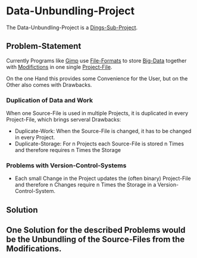 # Data-Unbundling-Project <a id="1"/>

The Data-Unbundling-Project is a [Dings-Sub-Project](300000033.md).

## Problem-Statement <a id="1000"/>

Currently Programs like [Gimp](9000053.md) use [File-Formats](9000193.md) to store [Big-Data](9000049.md) together with [Modifictions](600164.md) in one single [Project-File](404.md).

On the one Hand this provides some Convenience for the User, but on the Other also comes with Drawbacks.

### Duplication of Data and Work <a id="1010"/>

When one Source-File is used in multiple Projects, it is duplicated in every Project-File, which brings serveral Drawbacks:

- Duplicate-Work: When the Source-File is changed, it has to be changed in every Project.
- Duplicate-Storage: For n Projects each Source-File is stored n Times and therefore requires n Times the Storage

### Problems with Version-Control-Systems <a id="1020"/>

- Each small Change in the Project updates the (often binary) Project-File and therefore n Changes require n Times the Storage in a Version-Control-System.

## Solution <a id="2000"/>

One Solution for the described Problems would be the Unbundling of the Source-Files from the Modifications.
-

